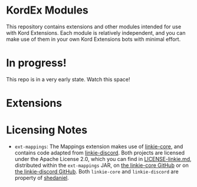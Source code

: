 # KordEx Modules

This repository contains extensions and other modules intended for use with Kord Extensions. Each module is relatively
independent, and you can make use of them in your own Kord Extensions bots with minimal effort.

# In progress!

This repo is in a very early state. Watch this space!

# Extensions

# Licensing Notes

* `ext-mappings`: The Mappings extension makes use of [linkie-core](https://github.com/shedaniel/linkie-core), and
  contains code adapted from [linkie-discord](https://github.com/shedaniel/linkie-discord). Both projects are licensed
  under the Apache License 2.0, which you can find in [LICENSE-linkie.md](LICENSE-linkie.md), distributed within the
  `ext-mappings` JAR, on [the linkie-core GitHub](https://github.com/shedaniel/linkie-core/blob/master/LICENSE.md) or
  on [the linkie-discord GitHub](https://github.com/shedaniel/linkie-discord/blob/master/LICENSE.md). Both
  `linkie-core` and `linkie-discord` are property of [shedaniel](https://github.com/shedaniel).
